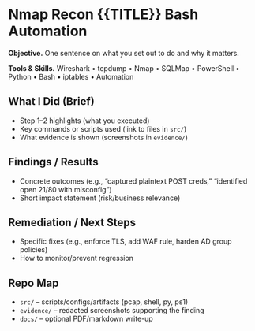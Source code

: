 # Nmap Recon {{TITLE}} Bash Automation

**Objective.** One sentence on what you set out to do and why it matters.

**Tools & Skills.** Wireshark • tcpdump • Nmap • SQLMap • PowerShell • Python • Bash • iptables • Automation

## What I Did (Brief)
- Step 1–2 highlights (what you executed)
- Key commands or scripts used (link to files in `src/`)
- What evidence is shown (screenshots in `evidence/`)

## Findings / Results
- Concrete outcomes (e.g., “captured plaintext POST creds,” “identified open 21/80 with misconfig”)
- Short impact statement (risk/business relevance)

## Remediation / Next Steps
- Specific fixes (e.g., enforce TLS, add WAF rule, harden AD group policies)
- How to monitor/prevent regression

## Repo Map
- `src/` – scripts/configs/artifacts (pcap, shell, py, ps1)
- `evidence/` – redacted screenshots supporting the finding
- `docs/` – optional PDF/markdown write-up

